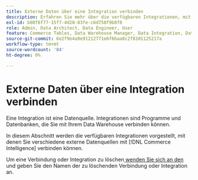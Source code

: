 ```yaml
---
title: Externe Daten über eine Integration verbinden
description: Erfahren Sie mehr über die verfügbaren Integrationen, mit denen Sie verschiedene externe Datenquellen verbinden können [!DNL Commerce Intelligence].
exl-id: b80f6f77-15f7-4d20-83fe-c6d758f9b0f8
role: Admin, Data Architect, Data Engineer, User
feature: Commerce Tables, Data Warehouse Manager, Data Integration, Data Import/Export
source-git-commit: 6e2f9e4a9e91212771e6f6baa8c2f8101125217a
workflow-type: tm+mt
source-wordcount: '84'
ht-degree: 0%

---
```


# Externe Daten über eine Integration verbinden

Eine Integration ist eine Datenquelle. Integrationen sind Programme und Datenbanken, die Sie mit Ihrem Data Warehouse verbinden können.

In diesem Abschnitt werden die verfügbaren Integrationen vorgestellt, mit denen Sie verschiedene externe Datenquellen mit [!DNL Commerce Intelligence] verbinden können.

Um eine Verbindung oder Integration zu löschen[ wenden Sie sich an den ](https://experienceleague.adobe.com/docs/commerce-knowledge-base/kb/troubleshooting/miscellaneous/mbi-service-policies.html?lang=de) und geben Sie den Namen der zu löschenden Verbindung oder Integration an.
